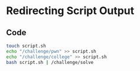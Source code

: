 # Redirecting Script Output

## Code

```bash
touch script.sh
echo "/challenge/pwn" >> script.sh
echo "/challenge/college" >> script.sh
bash script.sh | /challenge/solve

